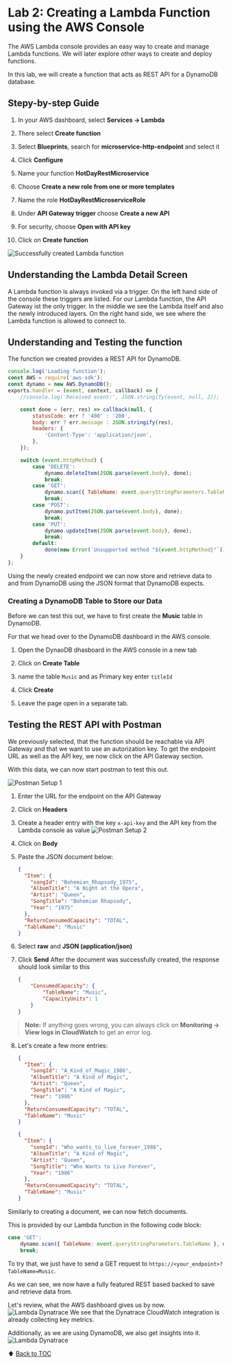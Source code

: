 # Lab 2: Creating a Lambda Function using the AWS Console

The AWS Lambda console provides an easy way to create and manage Lambda functions.
We will later explore other ways to create and deploy functions.

In this lab, we will create a function that acts as REST API for a DynamoDB database.

## Stepy-by-step Guide

1. In your AWS dashboard, select **Services -> Lambda**

2. There select **Create function**

3. Select **Blueprints**, search for **microservice-http-endpoint** and select it

4. Click **Configure**

5. Name your function **HotDayRestMicroservice**

6. Choose **Create a new role from one or more templates**

7. Name the role **HotDayRestMicroserviceRole**

8. Under **API Gateway trigger** choose **Create a new  API**

9. For security, choose **Open with API key**

10. Click on **Create function**

![Successfully created Lambda function](/assets/FirstLambdaCreateResult.png)

## Understanding the Lambda Detail Screen

A Lambda function is always invoked via a trigger.
On the left hand side of the console these triggers are listed.
For our Lambda function, the API Gateway ist the only trigger.
In the middle we see the Lambda itself and also the newly introduced layers.
On the right hand side, we see where the Lambda function is allowed to connect to.

## Understanding and Testing the function

The function we created provides a REST API for DynamoDB.

```js
console.log('Loading function');
const AWS = require('aws-sdk');
const dynamo = new AWS.DynamoDB();
exports.handler = (event, context, callback) => {
    //console.log('Received event:', JSON.stringify(event, null, 2));

    const done = (err, res) => callback(null, {
        statusCode: err ? '400' : '200',
        body: err ? err.message : JSON.stringify(res),
        headers: {
            'Content-Type': 'application/json',
        },
    });

    switch (event.httpMethod) {
        case 'DELETE':
            dynamo.deleteItem(JSON.parse(event.body), done);
            break;
        case 'GET':
            dynamo.scan({ TableName: event.queryStringParameters.TableName }, done);
            break;
        case 'POST':
            dynamo.putItem(JSON.parse(event.body), done);
            break;
        case 'PUT':
            dynamo.updateItem(JSON.parse(event.body), done);
            break;
        default:
            done(new Error(`Unsupported method "${event.httpMethod}"`));
    }
};
```

Using the newly created endpoint we can now store and retrieve data to and from
DynamoDB using the JSON format that DynamoDB expects.

### Creating a DynamoDB Table to Store our Data

Before we can test this out, we have to first create the **Music** table in
DynamoDB.

For that we head over to the DynamoDB dashboard in the AWS console.

1. Open the DynaoDB dhasboard in the AWS console in a new tab

2. Click on **Create Table**

3. name the table `Music` and as Primary key enter `titleId`

4. Click **Create**

5. Leave the page open in  a separate tab.

## Testing the REST API with Postman

We previously selected, that the function should be reachable via API Gateway
and that we want to use an autorization key.
To get the endpoint URL as well as the API key, we now click on the API Gateway
section.

With this data, we can now start postman to test this out.

![Postman Setup 1](/assets/postman_1.png)

1. Enter the URL for the endpoint on the API Gateway

2. Click on **Headers**

3. Create a header entry with the key `x-api-key` and the API key from the Lambda
   console as value
![Postman Setup 2](/assets/postman_2.png)

4. Click on **Body**

5. Paste the JSON document below:

    ```json
    {
      "Item": {
        "songId": "Bohemian_Rhapsody_1975",
        "AlbumTitle": "A Night at the Opera",
        "Artist": "Queen",
        "SongTitle": "Bohemian Rhapsody",
        "Year": "1975"
      },
      "ReturnConsumedCapacity": "TOTAL",
      "TableName": "Music"
    }
    ```

6. Select **raw** and **JSON (application/json)**

7. Click **Send**
   After the document was successfully created, the response should look similar to this

    ```json
    {
        "ConsumedCapacity": {
            "TableName": "Music",
            "CapacityUnits": 1
        }
    }
    ```
  > **Note:** If anything goes wrong, you can always click on **Monitoring -> View logs in CloudWatch** to get an error log.

8. Let's create a few more entries:

    ```json
    {
      "Item": {
        "songId": "A_Kind_of_Magic_1986",
        "AlbumTitle": "A Kind of Magic",
        "Artist": "Queen",
        "SongTitle": "A Kind of Magic",
        "Year": "1986"
      },
      "ReturnConsumedCapacity": "TOTAL",
      "TableName": "Music"
    }
    ```

    ```json
    {
      "Item": {
        "songId": "Who_wants_to_live_forever_1986",
        "AlbumTitle": "A Kind of Magic",
        "Artist": "Queen",
        "SongTitle": "Who Wants to Live Forever",
        "Year": "1986"
      },
      "ReturnConsumedCapacity": "TOTAL",
      "TableName": "Music"
    }
    ```

Similarly to creating a document, we can now fetch documents.

This is provided by our Lambda function in the following code block:

```js
case 'GET':
    dynamo.scan({ TableName: event.queryStringParameters.TableName }, done);
    break;
```

To try that, we just have to send a GET request to `https://<your_endpoint>?TableName=Music`.

As we can see, we now have a fully featured REST based backed to save and
retrieve data from.

Let's review, what the AWS dashboard gives us by now.
![Lambda Dynatrace](/assets/cloudwatch.png)
We see that the Dynatrace CloudWatch integration is already collecting key metrics.

Additionally, as we are using DynamoDB, we also get insights into it.
![Lambda Dynatrace](/assets/cloudwatch_2.png)

:arrow_up: [Back to TOC](/README.md)